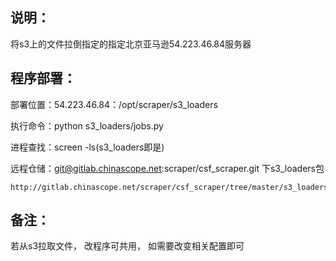 说明：
---
将s3上的文件拉倒指定的指定北京亚马逊54.223.46.84服务器

程序部署：
-----
部署位置：54.223.46.84：/opt/scraper/s3_loaders

执行命令：python s3_loaders/jobs.py

进程查找：screen -ls(s3_loaders即是)

远程仓储：git@gitlab.chinascope.net:scraper/csf_scraper.git 下s3_loaders包

    http://gitlab.chinascope.net/scraper/csf_scraper/tree/master/s3_loaders


备注：
---
若从s3拉取文件， 改程序可共用， 如需要改变相关配置即可